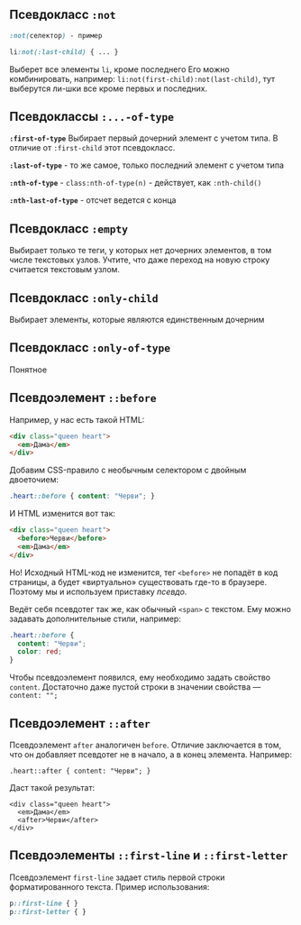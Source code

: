 ## Псевдокласс `:not`
```css
:not(селектор) - пример

li:not(:last-child) { ... }
```
Выберет все элементы `li`, кроме последнего
Его можно комбинировать, например: `li:not(first-child):not(last-child)`, тут выберутся ли-шки все кроме первых и последних.

## Псевдоклассы `:...-of-type`
**`:first-of-type`** Выбирает первый дочерний элемент с учетом типа. В отличие от `:first-child` этот псевдокласс.

**`:last-of-type`** - то же самое, только последний элемент с учетом типа

**`:nth-of-type`** - `class:nth-of-type(n)` - действует, как `:nth-child()`

**`:nth-last-of-type`** - отсчет ведется с конца

## Псевдокласс `:empty`
Выбирает только те теги, у которых нет дочерних элементов, в том числе текстовых узлов. Учтите, что даже переход на новую строку считается текстовым узлом.

## Псевдокласс `:only-child`
Выбирает элементы, которые являются единственным дочерним

## Псевдокласс `:only-of-type`
Понятное

## Псевдоэлемент `::before`
Например, у нас есть такой HTML:

```html
<div class="queen heart">
  <em>Дама</em>
</div>
```

Добавим CSS-правило с необычным селектором с двойным двоеточием:

```css
.heart::before { content: "Черви"; }
```

И HTML изменится вот так:

```html
<div class="queen heart">
  <before>Черви</before>
  <em>Дама</em>
</div>
```

Но! Исходный HTML-код не изменится, тег `<before>` не попадёт в код страницы, а будет «виртуально» существовать где-то в браузере. Поэтому мы и используем приставку _псевдо_.

Ведёт себя псевдотег так же, как обычный `<span>` с текстом. Ему можно задавать дополнительные стили, например:

```css
.heart::before {
  content: "Черви";
  color: red;
}
```

Чтобы псевдоэлемент появился, ему необходимо задать свойство `content`. Достаточно даже пустой строки в значении свойства — `content: "";`

## Псевдоэлемент `::after`

Псевдоэлемент `after` аналогичен `before`. Отличие заключается в том, что он добавляет псевдотег не в начало, а в конец элемента. Например:

```
.heart::after { content: "Черви"; }
```

Даст такой результат:

```
<div class="queen heart">
  <em>Дама</em>
  <after>Черви</after>
</div>
```

## Псевдоэлементы `::first-line` и `::first-letter`
Псевдоэлемент `first-line` задает стиль первой строки форматированного текста.
Пример использования:
```css
p::first-line { }
p::first-letter { }
```
